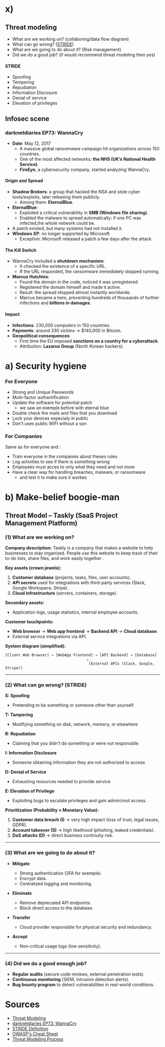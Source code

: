 # x)

## Threat modeling
 - What are we working on? (collaboring/data flow diagram)
 - What can go wrong? ([STRIDE](#stride))
 - What are we going to do about it? (Risk management)
 - Did we do a good job? (if would recommend threat modeling then yes)

#### STRIDE
- Spoofing
- Tempering
- Repudiation
- Information Discosure
- Denial of service
- Elevation of privileges

## Infosec scene
### darknetdiaries EP73: WannaCry
- **Date**: May 12, 2017  
  - A massive global ransomware campaign hit organizations across 150 countries.
  - One of the most affected networks: **the NHS (UK’s National Health Service)**.
  - **FireEye**, a cybersecurity company, started analyzing WannaCry.
#### Origin and Spread
- **Shadow Brokers**: a group that hacked the NSA and stole cyber tools/exploits, later releasing them publicly.
  - Among them: **EternalBlue**.
- **EternalBlue**:
  - Exploited a critical vulnerability in **SMB (Windows file sharing)**.
  - Enabled the malware to spread automatically: if one PC was infected,the whole network could be.
- A patch existed, but many systems had not installed it.
- **Windows XP**: no longer supported by Microsoft.
  - Exception: Microsoft released a patch a few days after the attack.
#### The Kill Switch
- WannaCry included a **shutdown mechanism**:
  - It checked the existence of a specific URL.
  - If the URL responded, the ransomware immediately stopped running.
- **Marcus Hutchins**:
  - Found the domain in the code, noticed it was unregistered.
  - Registered the domain himself and made it active.
  - Result: the spread stopped almost instantly worldwide.
  - Marcus became a hero, preventing hundreds of thousands of further infections and **billions in damages**.
#### Impact
- **Infections**: 230,000 computers in 150 countries.
- **Payments**: around 330 victims → $140,000 in Bitcoin.
- **Geopolitical consequences**:
  - First time the EU imposed **sanctions on a country for a cyberattack**.
  - Attribution: **Lazarus Group** (North Korean hackers).

# a) Security hygiene
### For Everyone
- Strong and Unique Passwords
- Multi-factor authantification
- Update the software for potential patch
    - we saw an exemple before with eternal blue
- Double check the mails and files that you download
- Lock your devices expecialy in public
- Don't uses public WIFI without a vpn

### For Companies
Same as for everyone and :
- Train everyone in the companies about theses rules
- Log activities to see if there is something wrong
- Employees must acces to only what they need and not more
- Have a clear way for handling breaches, malware, or ransomware 
    - and test it to make sure it workes

# b) Make-belief boogie-man

## **Threat Model – Taskly (SaaS Project Management Platform)**

### (1) What are we working on?

**Company description:**
Taskly is a company that makes a website to help businesses to stay organized. People use this website to keep track of their to-do lists, share files, and work easily together .

**Key assets (crown jewels):**

1. **Customer database** (projects, tasks, files, user accounts).
2. **API secrets** used for integrations with third-party services (Slack, Google Workspace, Stripe).
3. **Cloud infrastructure** (servers, containers, storage).

**Secondary assets:**

* Application logs, usage statistics, internal employee accounts.

**Customer touchpoints:**

* **Web browser** → **Web app frontend** → **Backend API** → **Cloud database**.
* External service integrations via API.

**System diagram (simplified):**

```
[Client Web Browser] → [WebApp Frontend] → [API Backend] → [Database]
                                     ↘
                                      [External APIs (Slack, Google, Stripe)]
```

---

### (2) What can go wrong? (STRIDE)

**S: Spoofing**

* Pretending to be something or someone other than yourself.

**T: Tampering**

* Modifying something on disk, network, memory, or elsewhere 

**R: Repudiation**

* Claiming that you didn't do something or were not responsible

**I: Information Disclosure**

* Someone obtaining information they are not authorized to access 

**D: Denial of Service**

* Exhausting resources needed to provide service 

**E: Elevation of Privilege**

* Exploiting bugs to escalate privileges and gain admin/root access.

**Prioritization (Probability × Monetary Value):**

1. **Customer data breach (I)** → very high impact (loss of trust, legal issues, GDPR).
2. **Account takeover (S)** → high likelihood (phishing, leaked credentials).
3. **DoS attacks (D)** → direct business continuity risk.

---

### (3) What are we going to do about it?

* **Mitigate**

  * Strong authentication (2FA for exemple).
  * Encrypt data.
  * Centralized logging and monitoring.

* **Eliminate**

  * Remove deprecated API endpoints.
  * Block direct access to the database.

* **Transfer**

  * Cloud provider responsible for physical security and redundancy.

* **Accept**

  * Non-critical usage logs (low sensitivity).

---

### (4) Did we do a good enough job?

* **Regular audits** (secure code reviews, external penetration tests).
* **Continuous monitoring** (SIEM, intrusion detection alerts).
* **Bug bounty program** to detect vulnerabilities in real-world conditions.

# Sources

 - [Threat Modeling](https://www.youtube.com/playlist?list=PLCVhBqLDKoOOZqKt74QI4pbDUnXSQo0nf)
 - [darknetdiaries EP73: WannaCry](https://darknetdiaries.com/transcript/73/)
 - [STRIDE Definition](https://en.wikipedia.org/wiki/STRIDE_model)
 - [OWASP's Cheat Sheet](https://cheatsheetseries.owasp.org/cheatsheets/Threat_Modeling_Cheat_Sheet.html)
 - [Threat Modeling Process](https://owasp.org/www-community/Threat_Modeling_Process)